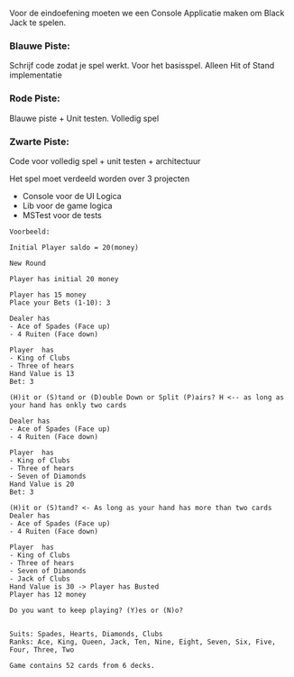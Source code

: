 Voor de eindoefening moeten we een Console Applicatie maken om Black Jack te spelen.

### Blauwe Piste:

Schrijf code zodat je spel werkt. Voor het basisspel. Alleen Hit of Stand implementatie

### Rode Piste:

Blauwe piste + Unit testen. Volledig spel

### Zwarte Piste:

Code voor volledig spel + unit testen + architectuur

Het spel moet verdeeld worden over 3 projecten

- Console voor de UI Logica
- Lib voor de game logica
- MSTest voor de tests

```
Voorbeeld:

Initial Player saldo = 20(money)

New Round

Player has initial 20 money

Player has 15 money
Place your Bets (1-10): 3

Dealer has 
- Ace of Spades (Face up) 
- 4 Ruiten (Face down)

Player  has
- King of Clubs
- Three of hears
Hand Value is 13
Bet: 3

(H)it or (S)tand or (D)ouble Down or Split (P)airs? H <-- as long as your hand has onkly two cards

Dealer has 
- Ace of Spades (Face up) 
- 4 Ruiten (Face down)

Player  has
- King of Clubs
- Three of hears
- Seven of Diamonds
Hand Value is 20
Bet: 3

(H)it or (S)tand? <- As long as your hand has more than two cards
Dealer has 
- Ace of Spades (Face up) 
- 4 Ruiten (Face down)

Player  has
- King of Clubs
- Three of hears
- Seven of Diamonds
- Jack of Clubs
Hand Value is 30 -> Player has Busted
Player has 12 money

Do you want to keep playing? (Y)es or (N)o?


Suits: Spades, Hearts, Diamonds, Clubs
Ranks: Ace, King, Queen, Jack, Ten, Nine, Eight, Seven, Six, Five, Four, Three, Two

Game contains 52 cards from 6 decks. 
```



